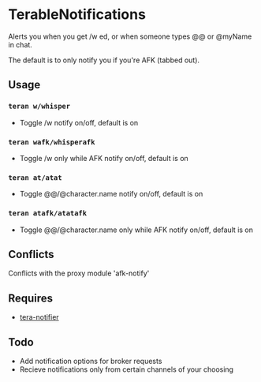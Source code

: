 # TerableNotifications
Alerts you when you get /w ed, or when someone types @@ or @myName in chat.

The default is to only notify you if you're AFK (tabbed out).

## Usage
### `teran w/whisper`
- Toggle /w notify on/off, default is on
### `teran wafk/whisperafk`
- Toggle /w only while AFK notify on/off, default is on
### `teran at/atat`
- Toggle @@/@character.name notify on/off, default is on
### `teran atafk/atatafk`
- Toggle @@/@character.name only while AFK notify on/off, default is on

## Conflicts
Conflicts with the proxy module 'afk-notify'

## Requires
- [tera-notifier](https://github.com/SerenTera/tera-notifier)

## Todo
- Add notification options for broker requests
- Recieve notifications only from certain channels of your choosing
